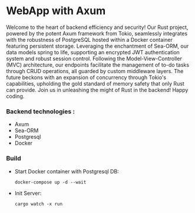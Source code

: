 # WebApp with Axum

Welcome to the heart of backend efficiency and security! Our Rust project, powered by the potent Axum framework from Tokio, seamlessly integrates with the robustness of PostgreSQL hosted within a Docker container featuring persistent storage. Leveraging the enchantment of Sea-ORM, our data models spring to life, supporting an encrypted JWT authentication system and robust session control. Following the Model-View-Controller (MVC) architecture, our endpoints facilitate the management of to-do tasks through CRUD operations, all guarded by custom middleware layers. The future beckons with an expansion of concurrency through Tokio's capabilities, upholding the gold standard of memory safety that only Rust can provide. Join us in unleashing the might of Rust in the backend! Happy coding.

### Backend technologies :
-  Axum
-  Sea-ORM 
-  Postgresql
-  Docker 

### Build

- Start Docker container with Postgresql DB:

  ```
  docker-compose up -d --wait
  ```

- Init Server:

  ```
  cargo watch -x run
  ```
